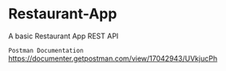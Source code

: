 # Restaurant-App

A basic Restaurant App REST API

`Postman Documentation` <br> 
https://documenter.getpostman.com/view/17042943/UVkjucPh
